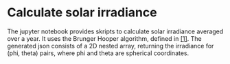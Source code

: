 # Calculate solar irradiance
The jupyter notebook provides skripts to calculate solar irradiance averaged over a year. 
It uses the Brunger Hooper algorithm, defined in [[1]](https://citeseerx.ist.psu.edu/document?repid=rep1&type=pdf&doi=93f59805f64fd372d7ce5e18addbeadcc846de6b). 
The generated json consists of a 2D nested array, returning the irradiance for (phi, theta) pairs, where phi and theta are spherical coordinates.

